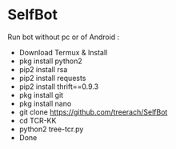 # SelfBot

Run bot without pc or of Android :
- Download Termux & Install
- pkg install python2
- pip2 install rsa
- pip2 install requests
- pip2 install thrift==0.9.3
- pkg install git
- pkg install nano
- git clone https://github.com/treerach/SelfBot
- cd TCR-KK
- python2 tree-tcr.py
- Done
